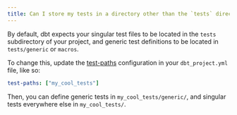 ```yaml
---
title: Can I store my tests in a directory other than the `tests` directory in my project?
---
```

By default, dbt expects your singular test files to be located in the `tests` subdirectory of your project, and generic test definitions to be located in `tests/generic` or `macros`.

To change this, update the [test-paths](reference/project-configs/test-paths.md) configuration in your `dbt_project.yml`
file, like so:

<File name='dbt_project.yml'>

```yml
test-paths: ["my_cool_tests"]
```

</File>

Then, you can define generic tests in `my_cool_tests/generic/`, and singular tests everywhere else in `my_cool_tests/`.

